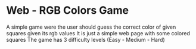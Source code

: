 # Web - RGB Colors Game

A simple game were the user should guess the correct color of given squares given its rgb values
It is just a simple web page with some colored squares
The game has 3 difficulty levels (Easy - Medium - Hard)
